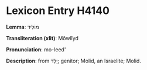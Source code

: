# Lexicon Entry H4140

**Lemma**: מוֹלִיד

**Transliteration (xlit)**: Môwlîyd

**Pronunciation**: mo-leed'

**Description**:
from יָלַד; genitor; Molid, an Israelite; Molid.
